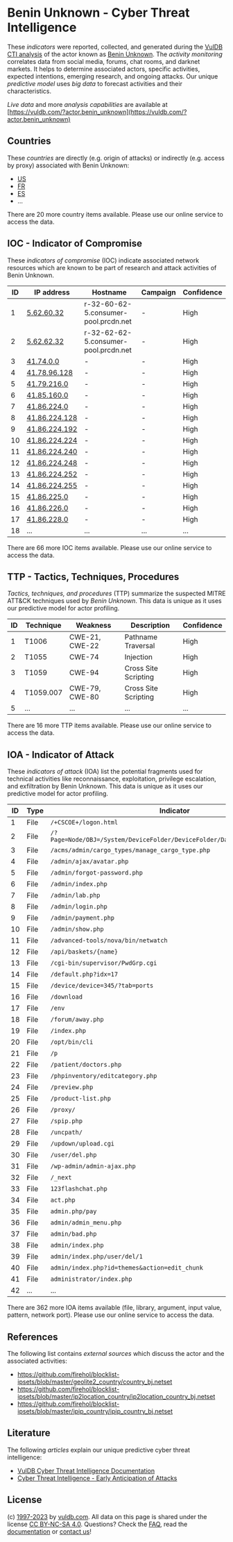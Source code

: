 # Benin Unknown - Cyber Threat Intelligence

These _indicators_ were reported, collected, and generated during the [VulDB CTI analysis](https://vuldb.com/?kb.cti) of the actor known as [Benin Unknown](https://vuldb.com/?actor.benin_unknown). The _activity monitoring_ correlates data from social media, forums, chat rooms, and darknet markets. It helps to determine associated actors, specific activities, expected intentions, emerging research, and ongoing attacks. Our unique _predictive model_ uses _big data_ to forecast activities and their characteristics.

_Live data_ and more _analysis capabilities_ are available at [https://vuldb.com/?actor.benin_unknown](https://vuldb.com/?actor.benin_unknown)

## Countries

These _countries_ are directly (e.g. origin of attacks) or indirectly (e.g. access by proxy) associated with Benin Unknown:

* [US](https://vuldb.com/?country.us)
* [FR](https://vuldb.com/?country.fr)
* [ES](https://vuldb.com/?country.es)
* ...

There are 20 more country items available. Please use our online service to access the data.

## IOC - Indicator of Compromise

These _indicators of compromise_ (IOC) indicate associated network resources which are known to be part of research and attack activities of Benin Unknown.

ID | IP address | Hostname | Campaign | Confidence
-- | ---------- | -------- | -------- | ----------
1 | [5.62.60.32](https://vuldb.com/?ip.5.62.60.32) | r-32-60-62-5.consumer-pool.prcdn.net | - | High
2 | [5.62.62.32](https://vuldb.com/?ip.5.62.62.32) | r-32-62-62-5.consumer-pool.prcdn.net | - | High
3 | [41.74.0.0](https://vuldb.com/?ip.41.74.0.0) | - | - | High
4 | [41.78.96.128](https://vuldb.com/?ip.41.78.96.128) | - | - | High
5 | [41.79.216.0](https://vuldb.com/?ip.41.79.216.0) | - | - | High
6 | [41.85.160.0](https://vuldb.com/?ip.41.85.160.0) | - | - | High
7 | [41.86.224.0](https://vuldb.com/?ip.41.86.224.0) | - | - | High
8 | [41.86.224.128](https://vuldb.com/?ip.41.86.224.128) | - | - | High
9 | [41.86.224.192](https://vuldb.com/?ip.41.86.224.192) | - | - | High
10 | [41.86.224.224](https://vuldb.com/?ip.41.86.224.224) | - | - | High
11 | [41.86.224.240](https://vuldb.com/?ip.41.86.224.240) | - | - | High
12 | [41.86.224.248](https://vuldb.com/?ip.41.86.224.248) | - | - | High
13 | [41.86.224.252](https://vuldb.com/?ip.41.86.224.252) | - | - | High
14 | [41.86.224.255](https://vuldb.com/?ip.41.86.224.255) | - | - | High
15 | [41.86.225.0](https://vuldb.com/?ip.41.86.225.0) | - | - | High
16 | [41.86.226.0](https://vuldb.com/?ip.41.86.226.0) | - | - | High
17 | [41.86.228.0](https://vuldb.com/?ip.41.86.228.0) | - | - | High
18 | ... | ... | ... | ...

There are 66 more IOC items available. Please use our online service to access the data.

## TTP - Tactics, Techniques, Procedures

_Tactics, techniques, and procedures_ (TTP) summarize the suspected MITRE ATT&CK techniques used by _Benin Unknown_. This data is unique as it uses our predictive model for actor profiling.

ID | Technique | Weakness | Description | Confidence
-- | --------- | -------- | ----------- | ----------
1 | T1006 | CWE-21, CWE-22 | Pathname Traversal | High
2 | T1055 | CWE-74 | Injection | High
3 | T1059 | CWE-94 | Cross Site Scripting | High
4 | T1059.007 | CWE-79, CWE-80 | Cross Site Scripting | High
5 | ... | ... | ... | ...

There are 16 more TTP items available. Please use our online service to access the data.

## IOA - Indicator of Attack

These _indicators of attack_ (IOA) list the potential fragments used for technical activities like reconnaissance, exploitation, privilege escalation, and exfiltration by Benin Unknown. This data is unique as it uses our predictive model for actor profiling.

ID | Type | Indicator | Confidence
-- | ---- | --------- | ----------
1 | File | `/+CSCOE+/logon.html` | High
2 | File | `/?Page=Node/OBJ=/System/DeviceFolder/DeviceFolder/DateTime/Action=Submit` | High
3 | File | `/acms/admin/cargo_types/manage_cargo_type.php` | High
4 | File | `/admin/ajax/avatar.php` | High
5 | File | `/admin/forgot-password.php` | High
6 | File | `/admin/index.php` | High
7 | File | `/admin/lab.php` | High
8 | File | `/admin/login.php` | High
9 | File | `/admin/payment.php` | High
10 | File | `/admin/show.php` | High
11 | File | `/advanced-tools/nova/bin/netwatch` | High
12 | File | `/api/baskets/{name}` | High
13 | File | `/cgi-bin/supervisor/PwdGrp.cgi` | High
14 | File | `/default.php?idx=17` | High
15 | File | `/device/device=345/?tab=ports` | High
16 | File | `/download` | Medium
17 | File | `/env` | Low
18 | File | `/forum/away.php` | High
19 | File | `/index.php` | Medium
20 | File | `/opt/bin/cli` | Medium
21 | File | `/p` | Low
22 | File | `/patient/doctors.php` | High
23 | File | `/phpinventory/editcategory.php` | High
24 | File | `/preview.php` | Medium
25 | File | `/product-list.php` | High
26 | File | `/proxy/` | Low
27 | File | `/spip.php` | Medium
28 | File | `/uncpath/` | Medium
29 | File | `/updown/upload.cgi` | High
30 | File | `/user/del.php` | High
31 | File | `/wp-admin/admin-ajax.php` | High
32 | File | `/_next` | Low
33 | File | `123flashchat.php` | High
34 | File | `act.php` | Low
35 | File | `admin.php/pay` | High
36 | File | `admin/admin_menu.php` | High
37 | File | `admin/bad.php` | High
38 | File | `admin/index.php` | High
39 | File | `admin/index.php/user/del/1` | High
40 | File | `admin/index.php?id=themes&action=edit_chunk` | High
41 | File | `administrator/index.php` | High
42 | ... | ... | ...

There are 362 more IOA items available (file, library, argument, input value, pattern, network port). Please use our online service to access the data.

## References

The following list contains _external sources_ which discuss the actor and the associated activities:

* https://github.com/firehol/blocklist-ipsets/blob/master/geolite2_country/country_bj.netset
* https://github.com/firehol/blocklist-ipsets/blob/master/ip2location_country/ip2location_country_bj.netset
* https://github.com/firehol/blocklist-ipsets/blob/master/ipip_country/ipip_country_bj.netset

## Literature

The following _articles_ explain our unique predictive cyber threat intelligence:

* [VulDB Cyber Threat Intelligence Documentation](https://vuldb.com/?kb.cti)
* [Cyber Threat Intelligence - Early Anticipation of Attacks](https://www.scip.ch/en/?labs.20201022)

## License

(c) [1997-2023](https://vuldb.com/?kb.changelog) by [vuldb.com](https://vuldb.com/?kb.about). All data on this page is shared under the license [CC BY-NC-SA 4.0](https://creativecommons.org/licenses/by-nc-sa/4.0/). Questions? Check the [FAQ](https://vuldb.com/?kb.faq), read the [documentation](https://vuldb.com/?kb) or [contact us](https://vuldb.com/?contact)!
